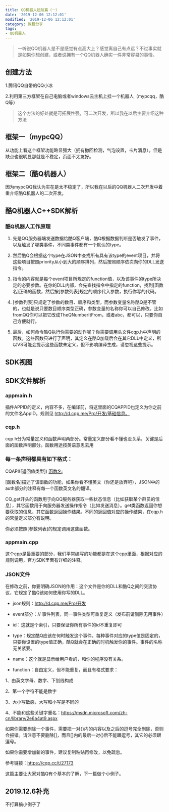 ```yaml
---
title: QQ机器人起航篇（一）
date: '2019-12-06 12:12:01'
modified: '2019-12-06 12:12:01'
category: 教程分享
tags:
- QQ机器人
---
```


> 一听说QQ机器人是不是感觉有点高大上？感觉离自己有点远？不过事实就是如果你想创建，或者说拥有一个QQ机器人确实一件非常容易的事情。

## 创建方法

1.腾讯QQ自带的QQ小冰

2.利用第三方框架在自己电脑或者windows云主机上挂一个机器人（mypcqq，酷Q等）

> 这个方法的好处就是可拓展性强，可二次开发，所以我在以后主要介绍这种方法

## 框架一（mypcQQ）

从功能上看这个框架功能略显强大（拥有撤回检测，气泡设置，卡片消息），但是缺点也很明显那就是不稳定，页面不太友好。

## 框架二（酷Q机器人）

因为mypcQQ我认为实在是太不稳定了，所以我在以后的QQ机器人二次开发中着重介绍酷Q机器人的二次开发。

## 酷Q机器人C++SDK解析

### 酷Q机器人工作原理

1. 先是QQ服务器端发送数据给酷Q客户端，酷Q根据数据判断是否触发了事件，以及触发了哪类事件，不同类事件都有一个默认的type。

2. 然后酷Q会根据这个type在JSON中查找所有具有该type的event项目，并将这些项目按照priority从小到大的顺序排列，然后按照顺序依次向你的DLL发送指令。

3. 指令的内容就是每个event项目所规定的function值，以及该事件的type所决定的必要参数。在你的DLL内部，会先查找指令中指定的function，找到[函数名]正确的函数，然后按[参数列表]规定的顺序代入参数，执行你写的代码。

4. [参数列表]只规定了参数的数目、顺序和类型，而参数变量名称酷Q是不管的，也就是说只要数目顺序类型正确，参数变量的名称你可以自己修改。比如fromQQ你可以把它改成TheQNumberItFrom，或者abc，都可以，只要你自己方便就行。

5. 最后，如何命令酷Q执行你需要的动作呢？你需要调用头文件cqp.h中声明的函数。这些函数只进行了声明，其定义在酷Q加载后会在其它DLL中定义，所以VS可能会提示这些函数未定义，但不影响编译生成，请忽视这些提示。

## SDK视图    

## SDK文件解析

### appmain.h   

插件APPID的定义，内容不多，在编译前，将这里面的CQAPPID也定义为你之前的文件名AppID。规则见 http://d.cqp.me/Pro/开发/基础信息。

### cqp.h      

cqp.h分为常量定义和函数声明两部分。常量定义部分看不懂也没关系，关键是后面的函数声明部分。函数用途按英语意思去用

### 每一条声明都具有如下格式：
CQAPI([返回值类型]) [函数名]([参数列表]);
[函数名]描述了该函数的功能，如果你看不懂英文（你还是放弃吧），JSON中的auth部分的注释有每一个函数英文名的翻译。
CQ_get开头的函数用于向QQ服务器获取一些状态信息（比如获取某个群员的信息），其它函数用于向服务器发送操作指令（比如发送消息）。get类函数返回你想要获取的信息，其它函数返回操作结果。不同的返回值对应的操作结果，在cqp.h的常量定义部分有说明。
你必须按照[参数列表]的规定调用这些函数。

### appmain.cpp

这个cpp是最重要的部分，我们平常编写的功能都是在这个cpp里面，根据对应的规则调用，官方SDK里面有详细的注释。

### JSON文件

在修改之前，你要明确JSON的作用：这个文件是你的DLL和酷Q之间的交流协议，它规定了酷Q该如何使用你写的DLL。
- json规则：http://d.cqp.me/Pro/开发
- event部分：// 事件列表，同一事件类型可重复定义（发布前请删除无用事件）
- id：这就是个索引，只要保证你所有事件的id不重复即可
- type：规定酷Q应该在何时触发这个事件。每种事件对应的type值是固定的，只要你设置的type值正确，酷Q就会在正确的时机触发你的事件。事件的名称无关紧要。
- name：这个就是显示给用户看的，和你的程序没有关系。
- function：自由定义，但不能重复，而且有格式要求：
1、由英文字母、数字、下划线构成
2、第一个字符不能是数字
3、大小写敏感，大写和小写是不同的
4、不能和这些关键字重名：https://msdn.microsoft.com/zh-cn/library/2e6a4at9.aspx

如果你需要删除一个事件，需要把一对{}内的内容以及之后的逗号完全删除，否则会报错。请注意不要删除[]，而且[]内的最后一对{}后不能跟逗号，其它的必须跟逗号。
如果你需要增加新的事件，建议复制粘贴再修改，以免疏忽。

参考链接：https://cqp.cc/t/27173

这篇主要让大家对酷Q有个基本的了解，下一篇做个小例子。

## 2019.12.6补充

不打算搞小例子了